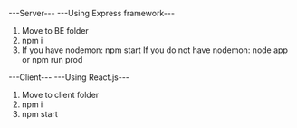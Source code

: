 ---Server---
---Using Express framework---

1. Move to BE folder
2. npm i
3. If you have nodemon: npm start
   If you do not have nodemon: node app or npm run prod

---Client---
---Using React.js---
1. Move to client folder
2. npm i
3. npm start
